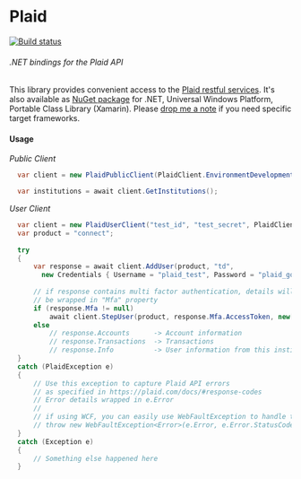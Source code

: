 # Plaid
[![Build status](https://ci.appveyor.com/api/projects/status/as0caj6uoqjsjl2p?svg=true)](https://ci.appveyor.com/project/TomislavMarkovski/plaid-net)
###### .NET bindings for the Plaid API


This library provides convenient access to the [Plaid restful services](https://plaid.com/docs/). It's also available as [NuGet package](https://www.nuget.org/packages/Plaid/) for .NET, Universal Windows Platform, Portable Class Library (Xamarin). Please [drop me a note](https://github.com/tmarkovski/plaid-net/issues) if you need specific target frameworks.

#### Usage
_Public Client_
```csharp
  var client = new PlaidPublicClient(PlaidClient.EnvironmentDevelopment);

  var institutions = await client.GetInstitutions();
```


_User Client_
```csharp
  var client = new PlaidUserClient("test_id", "test_secret", PlaidClient.EnvironmentDevelopment);
  var product = "connect";
            
  try
  {
      var response = await client.AddUser(product, "td", 
        new Credentials { Username = "plaid_test", Password = "plaid_good" }, null);
      
      // if response contains multi factor authentication, details will 
      // be wrapped in "Mfa" property
      if (response.Mfa != null)
          await client.StepUser(product, response.Mfa.AccessToken, new[] {"tomato"}, null);
      else
          // response.Accounts      -> Account information
          // response.Transactions  -> Transactions
          // response.Info          -> User information from this institution
  }
  catch (PlaidException e)
  {
      // Use this exception to capture Plaid API errors 
      // as specified in https://plaid.com/docs/#response-codes
      // Error details wrapped in e.Error
      // 
      // if using WCF, you can easily use WebFaultException to handle the error
      // throw new WebFaultException<Error>(e.Error, e.Error.StatusCode);
  }
  catch (Exception e)
  {
      // Something else happened here
  }
```
